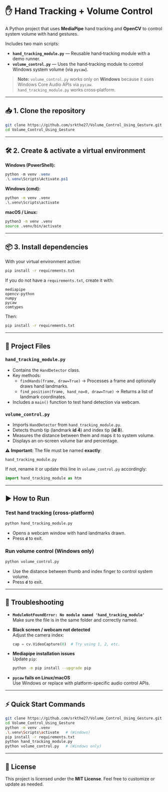 # ✋ Hand Tracking + Volume Control

A Python project that uses **MediaPipe** hand tracking and **OpenCV** to control system volume with hand gestures.

Includes two main scripts:

- **`hand_tracking_module.py`** — Reusable hand‑tracking module with a demo runner.
- **`volume_control.py`** — Uses the hand‑tracking module to control Windows system volume (via `pycaw`).

> **Note:** `volume_control.py` works only on **Windows** because it uses Windows Core Audio APIs via `pycaw`.  
> `hand_tracking_module.py` works cross‑platform.

---

## 📥 1. Clone the repository
```bash
git clone https://github.com/srkthe27/Volume_Control_Using_Gesture.git
cd Volume_Control_Using_Gesture
```

---

## 🛠 2. Create & activate a virtual environment

**Windows (PowerShell):**
```powershell
python -m venv .venv
.\.venv\Scripts\Activate.ps1
```

**Windows (cmd):**
```cmd
python -m venv .venv
.\.venv\Scripts\activate
```

**macOS / Linux:**
```bash
python3 -m venv .venv
source .venv/bin/activate
```

---

## 📦 3. Install dependencies
With your virtual environment active:
```bash
pip install -r requirements.txt
```

If you do not have a `requirements.txt`, create it with:
```
mediapipe
opencv-python
numpy
pycaw
comtypes
```
Then:
```bash
pip install -r requirements.txt
```

---

## 📂 Project Files

### `hand_tracking_module.py`
- Contains the `HandDetector` class.
- Key methods:
  - `findHands(frame, draw=True)` → Processes a frame and optionally draws hand landmarks.
  - `find_position(frame, hand_no=0, draw=True)` → Returns a list of landmark coordinates.
- Includes a `main()` function to test hand detection via webcam.

### `volume_control.py`
- Imports `HandDetector` from `hand_tracking_module.py`.
- Detects thumb tip (landmark **id 4**) and index tip (**id 8**).
- Measures the distance between them and maps it to system volume.
- Displays an on-screen volume bar and percentage.

⚠ **Important:** The file must be named **exactly**:
```
hand_tracking_module.py
```
If not, rename it or update this line in `volume_control.py` accordingly:
```python
import hand_tracking_module as htm
```

---

## ▶ How to Run

### **Test hand tracking** (cross-platform)
```bash
python hand_tracking_module.py
```
- Opens a webcam window with hand landmarks drawn.
- Press **`d`** to exit.

### **Run volume control** (Windows only)
```bash
python volume_control.py
```
- Use the distance between thumb and index finger to control system volume.
- Press **`d`** to exit.

---

## 🔧 Troubleshooting

- **`ModuleNotFoundError: No module named 'hand_tracking_module'`**  
  Make sure the file is in the same folder and correctly named.

- **Black screen / webcam not detected**  
  Adjust the camera index:
  ```python
  cap = cv.VideoCapture(0)  # Try using 1, 2, etc.
  ```

- **Mediapipe installation issues**  
  Update `pip`:
  ```bash
  python -m pip install --upgrade pip
  ```

- **`pycaw` fails on Linux/macOS**  
  Use Windows or replace with platform-specific audio control APIs.

---

## ⚡ Quick Start Commands
```bash
git clone https://github.com/srkthe27/Volume_Control_Using_Gesture.git
cd Volume_Control_Using_Gesture
python -m venv .venv
.\.venv\Scripts\activate   # (Windows)
pip install -r requirements.txt
python hand_tracking_module.py
python volume_control.py   # (Windows only)
```

---

## 📜 License
This project is licensed under the **MIT License**. Feel free to customize or update as needed.
